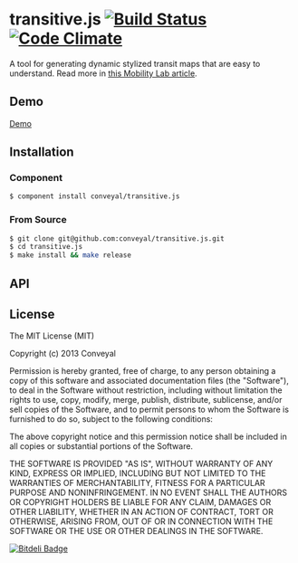 # transitive.js [![Build Status](https://travis-ci.org/conveyal/transitive.js.png)](https://travis-ci.org/conveyal/transitive.js) [![Code Climate](https://codeclimate.com/github/conveyal/transitive.js.png)](https://codeclimate.com/github/conveyal/transitive.js)

A tool for generating dynamic stylized transit maps that are easy to understand.  Read more in [this Mobility Lab article](http://mobilitylab.org/2014/04/16/the-technology-behind-a-new-kind-of-travel-planning/).

## Demo

[Demo](http://conveyal.github.io/transitive.js "Demo")

## Installation

### Component

```bash
$ component install conveyal/transitive.js
```

### From Source

```bash
$ git clone git@github.com:conveyal/transitive.js.git
$ cd transitive.js
$ make install && make release
```

## API

## License

The MIT License (MIT)

Copyright (c) 2013 Conveyal

Permission is hereby granted, free of charge, to any person obtaining a copy of
this software and associated documentation files (the "Software"), to deal in
the Software without restriction, including without limitation the rights to
use, copy, modify, merge, publish, distribute, sublicense, and/or sell copies of
the Software, and to permit persons to whom the Software is furnished to do so,
subject to the following conditions:

The above copyright notice and this permission notice shall be included in all
copies or substantial portions of the Software.

THE SOFTWARE IS PROVIDED "AS IS", WITHOUT WARRANTY OF ANY KIND, EXPRESS OR
IMPLIED, INCLUDING BUT NOT LIMITED TO THE WARRANTIES OF MERCHANTABILITY, FITNESS
FOR A PARTICULAR PURPOSE AND NONINFRINGEMENT. IN NO EVENT SHALL THE AUTHORS OR
COPYRIGHT HOLDERS BE LIABLE FOR ANY CLAIM, DAMAGES OR OTHER LIABILITY, WHETHER
IN AN ACTION OF CONTRACT, TORT OR OTHERWISE, ARISING FROM, OUT OF OR IN
CONNECTION WITH THE SOFTWARE OR THE USE OR OTHER DEALINGS IN THE SOFTWARE.

[![Bitdeli Badge](https://d2weczhvl823v0.cloudfront.net/conveyal/transitive.js/trend.png)](https://bitdeli.com/free "Bitdeli Badge")
